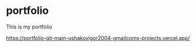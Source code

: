 # portfolio

This is my portfolio

https://portfolio-git-main-ushakovigor2004-gmailcoms-projects.vercel.app/